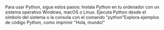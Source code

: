 Para usar Python, sigue estos pasos:
Instala Python en tu ordenador con un sistema operativo Windows, macOS o Linux.
Ejecuta Python desde el símbolo del sistema o la consola con el comando 
"python"Explora ejemplos de código Python, como imprimir 
"Hola, mundo!"
